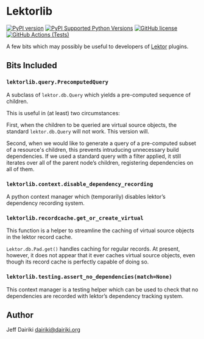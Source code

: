 # Lektorlib

[![PyPI version](https://img.shields.io/pypi/v/lektorlib.svg)](https://pypi.org/project/lektorlib/)
[![PyPI Supported Python Versions](https://img.shields.io/pypi/pyversions/lektorlib.svg)](https://pypi.python.org/pypi/lektorlib/)
[![GitHub license](https://img.shields.io/github/license/dairiki/lektorlib)](https://github.com/dairiki/lektorlib/blob/master/LICENSE)
[![GitHub Actions (Tests)](https://github.com/dairiki/lektorlib/workflows/Tests/badge.svg)](https://github.com/dairiki/lektorlib)

A few bits which may possibly be useful to developers of [Lektor][] plugins.

## Bits Included

### `lektorlib.query.PrecomputedQuery`

A subclass of `lektor.db.Query` which yields a pre-computed
sequence of children.

This is useful in (at least) two circumstances:

First, when the children to be queried are virtual source objects,
the standard `lektor.db.Query` will not work.  This version will.

Second, when we would like to generate a query of a pre-computed
subset of a resource's children, this prevents intruducing
unnecessary build dependencies.  If we used a standard query with
a filter applied, it still iterates over all of the parent node’s
children, registering dependencies on all of them.

### `lektorlib.context.disable_dependency_recording`

A python context manager which (temporarily) disables lektor’s
dependency recording system.

### `lektorlib.recordcache.get_or_create_virtual`

This function is a helper to streamline the caching of virtual
source objects in the lektor record cache.

`Lektor.db.Pad.get()` handles caching for regular records.
At present, however, it does not appear that it ever caches
virtual source objects, even though its record cache is perfectly
capable of doing so.

### `lektorlib.testing.assert_no_dependencies(match=None)`

This context manager is a testing helper which can be used to
check that no dependencies are recorded with lektor’s dependency
tracking system.

## Author

Jeff Dairiki <dairiki@dairiki.org>

[Lektor]: <https://www.getlektor.com/> "Lektor Static Content Management System"
